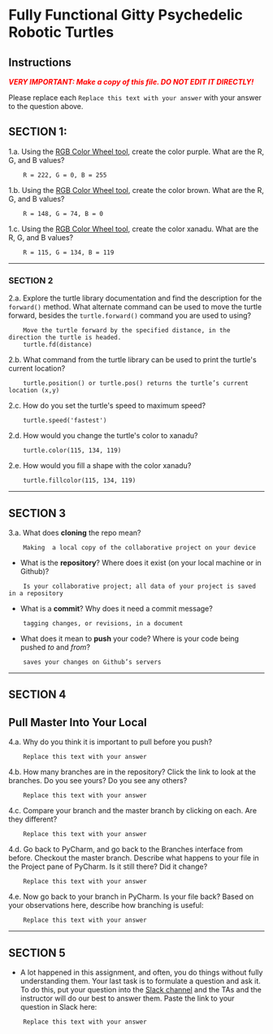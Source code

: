 # Fully Functional Gitty Psychedelic Robotic Turtles

## Instructions

**_<span style="color:red">
    VERY IMPORTANT: Make a copy of this file. DO NOT EDIT IT DIRECTLY!
</span>_**

Please replace each `Replace this text with your answer` 
with your answer to the question above.

## SECTION 1: 

1.a. Using the [RGB Color Wheel tool](https://colorspire.com/rgb-color-wheel/), create the color purple. 
     What are the R, G, and B values?

```
    R = 222, G = 0, B = 255
```

1.b. Using the [RGB Color Wheel tool](https://colorspire.com/rgb-color-wheel/), create the color brown. 
     What are the R, G, and B values? 

```
    R = 148, G = 74, B = 0
```

1.c. Using the [RGB Color Wheel tool](https://colorspire.com/rgb-color-wheel/), create the color xanadu. 
     What are the R, G, and B values?

```
    R = 115, G = 134, B = 119
```

---

### SECTION 2

2.a. Explore the turtle library documentation and find the description for the 
     `forward()` method. What alternate command can be used to move the turtle forward, 
     besides the `turtle.forward()` command you are used to using?

```
    Move the turtle forward by the specified distance, in the direction the turtle is headed.
    turtle.fd(distance)
```

2.b. What command from the turtle library can be used to print the turtle's current 
   location?
   
```
    turtle.position() or turtle.pos() returns the turtle’s current location (x,y) 
```

2.c. How do you set the turtle's speed to maximum speed?
   
```
    turtle.speed('fastest')
```

2.d. How would you change the turtle's color to xanadu? 

```
    turtle.color(115, 134, 119)
```

2.e. How would you fill a shape with the color xanadu?

```
    turtle.fillcolor(115, 134, 119)
```

---

## SECTION 3

3.a. What does **cloning** the repo mean?

```
    Making  a local copy of the collaborative project on your device
```


- What is the **repository**? Where does it exist (on your local machine or in Github)?

```
    Is your collaborative project; all data of your project is saved in a repository
```


- What is a **commit**? Why does it need a commit message?

```
    tagging changes, or revisions, in a document
```


- What does it mean to **push** your code? Where is your code being pushed _to_ and _from_?

```
    saves your changes on Github’s servers
```

---

## SECTION 4

## Pull Master Into Your Local

4.a. Why do you think it is important to pull before you push?

```
    Replace this text with your answer
```

4.b. How many branches are in the repository?
     Click the link to look at the branches. Do you see yours? Do you see any others? 

```
    Replace this text with your answer
```


4.c. Compare your branch and the master branch by clicking on each. Are they different?

```
    Replace this text with your answer
```


4.d. Go back to PyCharm, and go back to the Branches interface from before. Checkout the 
     master branch.
     Describe what happens to your file in the Project pane of PyCharm. Is it still 
     there? Did it change?

```
    Replace this text with your answer
```


4.e. Now go back to your branch in PyCharm. Is your file back? Based on your observations
     here, describe how branching is useful:

```
    Replace this text with your answer
```

---

## SECTION 5
- A lot happened in this assignment, and often, you do things without fully 
  understanding them. Your last task is to formulate a question and ask it. 
  To do this, put your question into the [Slack channel](https://bereacs.slack.com/archives/C3QACGH8R) and the TAs and the instructor 
  will do our best to answer them. Paste the link to your question in Slack here:

```
    Replace this text with your answer
```



